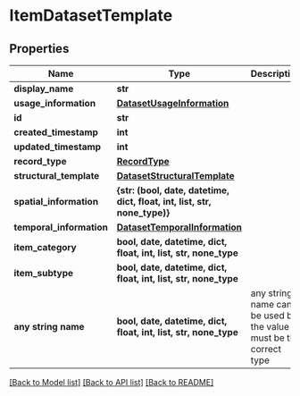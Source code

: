 # ItemDatasetTemplate


## Properties
Name | Type | Description | Notes
------------ | ------------- | ------------- | -------------
**display_name** | **str** |  | 
**usage_information** | [**DatasetUsageInformation**](DatasetUsageInformation.md) |  | 
**id** | **str** |  | 
**created_timestamp** | **int** |  | 
**updated_timestamp** | **int** |  | 
**record_type** | [**RecordType**](RecordType.md) |  | 
**structural_template** | [**DatasetStructuralTemplate**](DatasetStructuralTemplate.md) |  | [optional] 
**spatial_information** | **{str: (bool, date, datetime, dict, float, int, list, str, none_type)}** |  | [optional] 
**temporal_information** | [**DatasetTemporalInformation**](DatasetTemporalInformation.md) |  | [optional] 
**item_category** | **bool, date, datetime, dict, float, int, list, str, none_type** |  | [optional] 
**item_subtype** | **bool, date, datetime, dict, float, int, list, str, none_type** |  | [optional] 
**any string name** | **bool, date, datetime, dict, float, int, list, str, none_type** | any string name can be used but the value must be the correct type | [optional]

[[Back to Model list]](../README.md#documentation-for-models) [[Back to API list]](../README.md#documentation-for-api-endpoints) [[Back to README]](../README.md)


